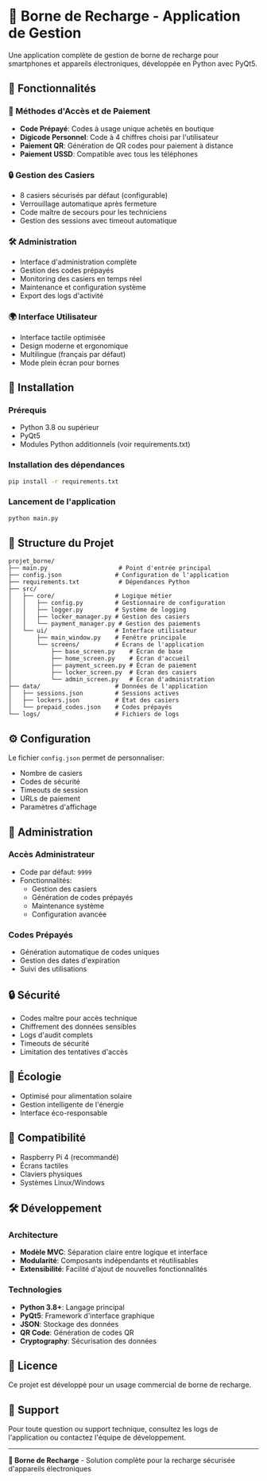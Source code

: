 # 🔋 Borne de Recharge - Application de Gestion

Une application complète de gestion de borne de recharge pour smartphones et appareils électroniques, développée en Python avec PyQt5.

## 🎯 Fonctionnalités

### 🔐 Méthodes d'Accès et de Paiement
- **Code Prépayé**: Codes à usage unique achetés en boutique
- **Digicode Personnel**: Code à 4 chiffres choisi par l'utilisateur
- **Paiement QR**: Génération de QR codes pour paiement à distance
- **Paiement USSD**: Compatible avec tous les téléphones

### 🔒 Gestion des Casiers
- 8 casiers sécurisés par défaut (configurable)
- Verrouillage automatique après fermeture
- Code maître de secours pour les techniciens
- Gestion des sessions avec timeout automatique

### 🛠️ Administration
- Interface d'administration complète
- Gestion des codes prépayés
- Monitoring des casiers en temps réel
- Maintenance et configuration système
- Export des logs d'activité

### 🌍 Interface Utilisateur
- Interface tactile optimisée
- Design moderne et ergonomique
- Multilingue (français par défaut)
- Mode plein écran pour bornes

## 🚀 Installation

### Prérequis
- Python 3.8 ou supérieur
- PyQt5
- Modules Python additionnels (voir requirements.txt)

### Installation des dépendances
```bash
pip install -r requirements.txt
```

### Lancement de l'application
```bash
python main.py
```

## 📁 Structure du Projet

```
projet_borne/
├── main.py                    # Point d'entrée principal
├── config.json               # Configuration de l'application
├── requirements.txt           # Dépendances Python
├── src/
│   ├── core/                 # Logique métier
│   │   ├── config.py         # Gestionnaire de configuration
│   │   ├── logger.py         # Système de logging
│   │   ├── locker_manager.py # Gestion des casiers
│   │   └── payment_manager.py # Gestion des paiements
│   └── ui/                   # Interface utilisateur
│       ├── main_window.py    # Fenêtre principale
│       └── screens/          # Écrans de l'application
│           ├── base_screen.py    # Écran de base
│           ├── home_screen.py    # Écran d'accueil
│           ├── payment_screen.py # Écran de paiement
│           ├── locker_screen.py  # Écran des casiers
│           └── admin_screen.py   # Écran d'administration
├── data/                     # Données de l'application
│   ├── sessions.json         # Sessions actives
│   ├── lockers.json          # État des casiers
│   └── prepaid_codes.json    # Codes prépayés
└── logs/                     # Fichiers de logs
```

## ⚙️ Configuration

Le fichier `config.json` permet de personnaliser:
- Nombre de casiers
- Codes de sécurité
- Timeouts de session
- URLs de paiement
- Paramètres d'affichage

## 🔧 Administration

### Accès Administrateur
- Code par défaut: `9999`
- Fonctionnalités:
  - Gestion des casiers
  - Génération de codes prépayés
  - Maintenance système
  - Configuration avancée

### Codes Prépayés
- Génération automatique de codes uniques
- Gestion des dates d'expiration
- Suivi des utilisations

## 🔒 Sécurité

- Codes maître pour accès technique
- Chiffrement des données sensibles
- Logs d'audit complets
- Timeouts de sécurité
- Limitation des tentatives d'accès

## 🌱 Écologie

- Optimisé pour alimentation solaire
- Gestion intelligente de l'énergie
- Interface éco-responsable

## 📱 Compatibilité

- Raspberry Pi 4 (recommandé)
- Écrans tactiles
- Claviers physiques
- Systèmes Linux/Windows

## 🛠️ Développement

### Architecture
- **Modèle MVC**: Séparation claire entre logique et interface
- **Modularité**: Composants indépendants et réutilisables
- **Extensibilité**: Facilité d'ajout de nouvelles fonctionnalités

### Technologies
- **Python 3.8+**: Langage principal
- **PyQt5**: Framework d'interface graphique
- **JSON**: Stockage des données
- **QR Code**: Génération de codes QR
- **Cryptography**: Sécurisation des données

## 📄 Licence

Ce projet est développé pour un usage commercial de borne de recharge.

## 🤝 Support

Pour toute question ou support technique, consultez les logs de l'application ou contactez l'équipe de développement.

---

**🔋 Borne de Recharge** - Solution complète pour la recharge sécurisée d'appareils électroniques